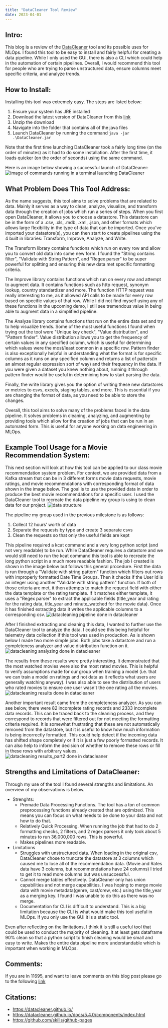 ```yaml
---
title: "DataCleaner Tool Review"
date: 2023-04-01
---
```


## Intro:
This blog is a review of the [DataCleaner](https://datacleaner.github.io/) tool and its possible uses for MLOps. I found this tool to be easy to install and fairly helpful for creating a data pipeline. While I only used the GUI, there is also a CLI which could help in the automation of certain pipelines. Overall, I would recommend this tool for people who are trying to parse unstructured data, ensure columns meet specific criteria, and analyze trends. 

## How to Install:
Installing this tool was extremely easy. The steps are listed below:
1. Ensure your system has JRE installed
2. Download the latest version of DataCleaner from this [link](https://datacleaner.github.io/downloads.)
3. Unzip the download
4. Navigate into the folder that contains all of the java files
5. Launch DataCleaner by running the command <code>java -jar .\DataCleaner.jar</code>

Note that the first time launching DataCleaner took a fairly long time (on the order of minutes) as it had to do some installation. After the first time, it loads quicker (on the order of seconds) using the same command.

Here is an image below showing a successful launch of DataCleaner:
![image of commands running in a terminal launching DataCleaner](https://github.com/srutherford2000/blog_post_on_DataCleaner/blob/eb89426983af92d3afb6576fe363f62f9df5ea01/images/opening_datacleaner2.PNG?raw=true)


## What Problem Does This Tool Address:
As the name suggests, this tool aims to solve problems that are related to data. Mainly it serves as a way to clean, analyze, visualize, and transform data through the creation of jobs which run a series of steps. When you first open DataCleaner, it allows you to choose a datastore. This datastore can be in the form of a .csv, .xls, .mdb, .xml, .json, and other formats which allows large flexibility in the type of data that can be imported. Once you've imported your datastore(s), you can then start to create pipelines using the 4 built in libraries: Transform, Improve, Analyze, and Write. 

The Transform library contains functions which run on every row and allow you to convert old data into some new form. I found the "String contains filter", "Validate with String Pattern", and "Regex parser" to be super powerful for splitting and ensuring this new data met specific formatting criteria. 

The Improve library contains functions which run on every row and attempt to augment data. It contains functions such as http request, synonym lookup, country standardizer and more. The function HTTP request was really interesting to me, as it allowed API calls to be made for every row based on specific values of that row. While I did not find myself using any of these functions in the upcoming demo, I still see tremendous value in being able to augment data in a simplified pipeline.

The Analyze library contains functions that run on the entire data set and try to help visualize trends. Some of the most useful functions I found when trying out the tool were "Unique key check", "Value distribution", and "Pattern finder". Value distribution allows you to get the frequency of certain values in any specified column, which is useful for determining which values were the most/least common in a specific row. Pattern finder is also exceptionally helpful in understanding what the format is for specific columns as it runs on any specified column and returns a list of patters(in an almost regular expression sort of way) and their frequency in the data. If you were given a dataset you knew nothing about, running it through pattern finder would be useful in determining how to start parsing the data.

Finally, the write library gives you the option of writing these new datastores or metrics to csvs, excels, staging tables, and more. This is essential if you are changing the format of data, as you need to be able to store the changes.

Overall, this tool aims to solve many of the problems faced in the data pipeline. It solves problems in cleaning, analyzing, and augmenting by providing tools which allow for the creation of jobs that can be run in an automated form. This is useful for anyone working on data engineering in MLOps.

## Example Tool Usage for a Movie Recommendation System:
This next section will look at how this tool can be applied to our class movie recommendation system problem. For context, we are provided data from a Kafka stream that can be in 3 different forms movie data requests, movie ratings, and movie recommendations with corresponding format of data shown in the image below. The goal is to use the provided data in order to produce the best movie recommendations for a specific user. I used the DataCleaner tool to recreate the data pipeline my group is using to clean data for our project. 
![data structure](https://github.com/srutherford2000/blog_post_on_DataCleaner/blob/main/images/data_structure.PNG?raw=true)

The pipeline my group used in the previous milestone is as follows:
1. Collect 12 hours’ worth of data
2. Separate the requests by type and create 3 separate csvs
3. Clean the requests so that only the useful fields are kept

This pipeline required a kcat command and a very long python script (and not very readable) to be run. While DataCleaner requires a datastore and we would still need to run the kcat command this tool is able to recreate the long python script in a much more readable fashion. The job I created is shown in the image below but follows this general procedure. First the data is run through a "Validate with string pattern" function which filters out rows with improperly formatted Date Time Groups. Then it checks if the User Id is an integer using another "Validate with string pattern" function. If both of those criteria are met, it then attempts to match the request field with either the data template or the rating template. If it matches either template, it uses a "Regex parser" to extract the applicable fields (title_year and rating for the rating data, title_year and minute_watched for the movie data). Once it has finished extracting data it writes the applicable columns to a corresponding csv. 
![datacleaning pipeline done in datacleaner](https://github.com/srutherford2000/blog_post_on_DataCleaner/blob/main/images/basic_pipeline.PNG?raw=true)

After I finished extracting and cleaning this data, I wanted to further use the DataCleaner tool to analyze the data. I could see this being helpful for telemetry data collection if this tool was used in production. As is shown below I made two more simple jobs. Both jobs take a datastore and run a completeness analyzer and value distribution function on it. 
![datacleaning analyzing done in datacleaner](https://github.com/srutherford2000/blog_post_on_DataCleaner/blob/main/images/basic_pipeline2.PNG?raw=true)

The results from these results were pretty interesting. It demonstrated that the most watched movies were also the most rated movies. This is helpful to verify assumptions made for our group when training a model (i.e. that we can train a model on ratings and not data as it reflects what users are generally watching anyway). I was also able to see the distribution of users who rated movies to ensure one user wasn't the one rating all the movies.
![datacleaning results done in datacleaner](https://github.com/srutherford2000/blog_post_on_DataCleaner/blob/main/images/compare_clean_data_and_ratings_results.PNG?raw=true)

Another important result came from the completeness analyzer. As you can see below, there were 82 incomplete rating records and 2333 incomplete data records. This can be traced back to the cleaning process, and they correspond to records that were filtered out for not meeting the formatting criteria required. It is somewhat frustrating that these are not automatically removed from the datastore, but it is useful to know how much information is being incorrectly formatted. This could help detect if the incoming data has shifted shape completely or if it is just a few poorly formatted records. It can also help to inform the decision of whether to remove these rows or fill in these rows with arbitrary values.
![datacleaning results_part2 done in datacleaner](https://github.com/srutherford2000/blog_post_on_DataCleaner/blob/main/images/completness_report.PNG?raw=true)

## Strengths and Limitations of DataCleaner:
Through my use of the tool I found several strengths and limitations. An overview of my observations is below.
- Strenghts:
  - Premade Data Processing Functions. The tool has a ton of common preprocessing functions already created that are optimized. This means you can focus on what needs to be done to your data and not how to do that.
  - Relatively Quick Processing. When running the job that had to do 2 formatting checks, 2 filters, and 2 regex parsers it only took about 5 minutes to run 36,000,000 rows. This is powerful.
  - Makes pipelines more readable.
- Limitations
  - Struggles with unstructured data. When loading in the original csv, DataCleaner chose to truncate the datastore at 3 columns which caused me to lose all of the recommendation data. (Movie and Rates data have 3 columns, but recommendations have 24 columns) I tried to get it to read more columns but was unsuccessful. 
  - Cannot merge tables effectively. DataCleaner only has union capabilities and not merge capabilities. I was hoping to merge movie data with movie metadata(genre, cast/crew, etc.) using the title_year as a merging key. I found I was unable to do this as there was no merge.
  -  Documentation for CLI is difficult to understand. This is a big limitation because the CLI is what would make this tool useful in MLOps. If you only use the GUI it is a static tool.

Even after reflecting on the limitations, I think it is still a useful tool that could be used to conduct the majority of cleaning. It at least gets dataframe 90% clean so that a python script to finish cleaning would be small and easy to write. Makes the entire data pipeline more understandable which is important when working in MLOps.


## Comments:
If you are in 11695, and want to leave comments on this blog post please go to the following [link](https://canvas.cmu.edu/courses/33389/discussion_topics/515422)

## Citations:
- https://datacleaner.github.io/
- https://datacleaner.github.io/docs/5.4.0/components/index.html
- https://github.com/skills/github-pages
